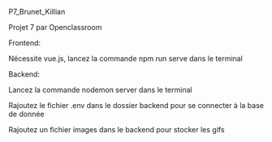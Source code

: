 P7_Brunet_Killian

Projet 7 par Openclassroom

Frontend: 

Nécessite vue.js, lancez la commande npm run serve dans le terminal

Backend:

Lancez la commande nodemon server dans le terminal

Rajoutez le fichier .env dans le dossier backend pour se connecter à la base de donnée

Rajoutez un fichier images dans le backend pour stocker les gifs 
